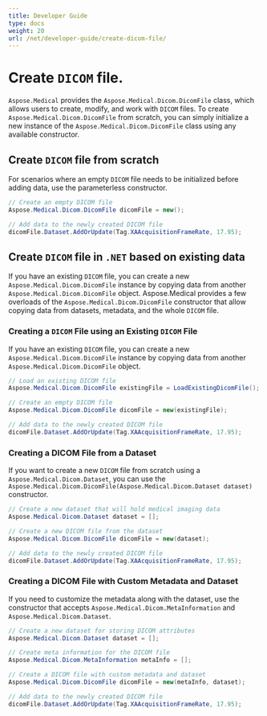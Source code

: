 ```yaml
---
title: Developer Guide
type: docs
weight: 20
url: /net/developer-guide/create-dicom-file/
---
```



# Create `DICOM` file.

`Aspose.Medical` provides the `Aspose.Medical.Dicom.DicomFile` class, which allows users to create, modify, and work with `DICOM` files. To create `Aspose.Medical.Dicom.DicomFile` from scratch, you can simply initialize a new instance of the `Aspose.Medical.Dicom.DicomFile` class using any available constructor.

## Create `DICOM` file from scratch

For scenarios where an empty `DICOM` file needs to be initialized before adding data, use the parameterless constructor.

```c#
// Create an empty DICOM file
Aspose.Medical.Dicom.DicomFile dicomFile = new();

// Add data to the newly created DICOM file
dicomFile.Dataset.AddOrUpdate(Tag.XAAcquisitionFrameRate, 17.95);
```

## Create `DICOM` file in `.NET` based on existing data

If you have an existing `DICOM` file, you can create a new `Aspose.Medical.Dicom.DicomFile` instance by copying data from another `Aspose.Medical.Dicom.DicomFile` object. Aspose.Medical provides a few overloads of the `Aspose.Medical.Dicom.DicomFile` constructor that allow copying data from datasets, metadata, and the whole `DICOM` file.

### Creating a `DICOM` File using an Existing `DICOM` File

If you have an existing `DICOM` file, you can create a new `Aspose.Medical.Dicom.DicomFile` instance by copying data from another `Aspose.Medical.Dicom.DicomFile` object.

```c#
// Load an existing DICOM file
Aspose.Medical.Dicom.DicomFile existingFile = LoadExistingDicomFile();

// Create an empty DICOM file
Aspose.Medical.Dicom.DicomFile dicomFile = new(existingFile);

// Add data to the newly created DICOM file
dicomFile.Dataset.AddOrUpdate(Tag.XAAcquisitionFrameRate, 17.95);
```

### Creating a DICOM File from a Dataset

If you want to create a new `DICOM` file from scratch using a `Aspose.Medical.Dicom.Dataset`, you can use the `Aspose.Medical.Dicom.DicomFile(Aspose.Medical.Dicom.Dataset dataset)` constructor.

```c#
// Create a new dataset that will hold medical imaging data
Aspose.Medical.Dicom.Dataset dataset = [];

// Create a new DICOM file from the dataset
Aspose.Medical.Dicom.DicomFile dicomFile = new(dataset);

// Add data to the newly created DICOM file
dicomFile.Dataset.AddOrUpdate(Tag.XAAcquisitionFrameRate, 17.95);
```

### Creating a DICOM File with Custom Metadata and Dataset

If you need to customize the metadata along with the dataset, use the constructor that accepts `Aspose.Medical.Dicom.MetaInformation` and `Aspose.Medical.Dicom.Dataset`.

```c#
// Create a new dataset for storing DICOM attributes
Aspose.Medical.Dicom.Dataset dataset = [];

// Create meta information for the DICOM file
Aspose.Medical.Dicom.MetaInformation metaInfo = [];

// Create a DICOM file with custom metadata and dataset
Aspose.Medical.Dicom.DicomFile dicomFile = new(metaInfo, dataset);

// Add data to the newly created DICOM file
dicomFile.Dataset.AddOrUpdate(Tag.XAAcquisitionFrameRate, 17.95);
```
